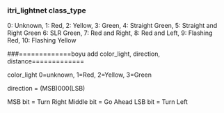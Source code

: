 ### itri_lightnet class_type

0: Unknown, 
1: Red, 
2: Yellow, 
3: Green, 
4: Straight Green,
5: Straight and Right Green
6: SLR Green,
7: Red and Right,
8: Red and Left,
9: Flashing Red,
10: Flashing Yellow

###=============boyu add color_light, direction, distance=============

color_light
0=unknown, 
1=Red, 
2=Yellow, 
3=Green

direction = (MSB)000(LSB)

MSB bit = Turn Right
Middle bit = Go Ahead
LSB bit = Turn Left
